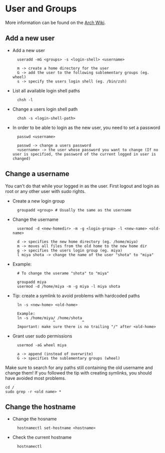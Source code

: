 # User and Groups

More information can be found on the [Arch Wiki](https://wiki.archlinux.org/index.php/Users_and_groups).

## Add a new user

* Add a new user

        useradd -mG <groups> -s <login-shell> <username>

        m -> create a home directory for the user
        G -> add the user to the following sublementary groups (eg. wheel)
        s -> specify the users login shell (eg. /bin/zsh)

* List all available login shell paths

        chsh -l

* Change a users login shell path

        chsh -s <login-shell-path>

* In order to be able to login as the new user, you need to set a password

        passwd <username>

        passwd -> change a users password
        <username> -> the user whose password you want to change (If no user is specified, the password of the current logged in user is changed)

## Change a username

You can't do that while your logged in as the user. First logout and login as root or any other user with sudo rights.

* Create a new login group

        groupadd <group> # Usually the same as the username

* Change the username

        usermod -d <new-homedir> -m -g <login-group> -l <new-name> <old-name>

        d -> specifies the new home directory (eg. /home/miya)
        m -> moves all files from the old home to the new home dir
        g -> specifies the users login group (eg. miya)
        l miya shota -> change the name of the user "shota" to "miya"

* Example:

        # To change the userame "shota" to "miya"

        groupadd miya
        usermod -d /home/miya -m -g miya -l miya shota

* Tip: create a symlink to avoid problems with hardcoded paths

        ln -s <new-home> <old-home>

        Example:
        ln -s /home/miya/ /home/shota
                        ^            ^
        Important: make sure there is no trailing "/" after <old-home>

* Grant user sudo permissions

        usermod -aG wheel miya

        a -> append (instead of overwrite)
        G -> specifies the sublementary groups (wheel)

Make sure to search for any paths still containing the old username and change
them! If you followed the tip with creating symlinks, you should have avoided
most problems.

    cd /
    sudo grep -r <old name> *

## Change the hostname

* Change the hosname

        hostnamectl set-hostname <hostname>

* Check the current hostname

        hostnamectl
